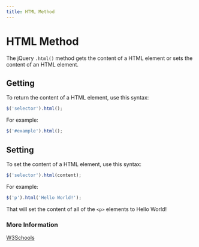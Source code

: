 ```yaml
---
title: HTML Method
---
```


# HTML Method
The jQuery `.html()` method gets the content of a HTML element or sets the content of an HTML element. 

## Getting
To return the content of a HTML element, use this syntax:
```javascript
$('selector').html();
```

For example:
```javascript
$('#example').html();
```

## Setting
To set the content of a HTML element, use this syntax:
```javascript
$('selector').html(content);
```

For example:
```javascript
$('p').html('Hello World!');
```

That will set the content of all of the `<p>` elements to Hello World!

### More Information

[W3Schools](https://www.w3schools.com/jquery/html_html.asp)
